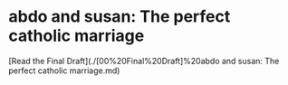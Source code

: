 # abdo and susan: The perfect catholic marriage

[Read the Final Draft](./[00%20Final%20Draft]%20abdo and susan: The perfect catholic marriage.md)

